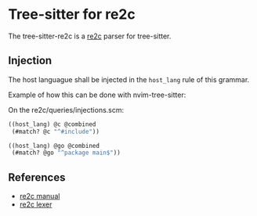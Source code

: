 
   Tree-sitter for re2c
   ====================

   The tree-sitter-re2c is a [re2c](https://re2c.org/) parser for tree-sitter.

   Injection
   ---------

   The host languague shall be injected in the `host_lang` rule of this grammar.

   Example of how this can be done with nvim-tree-sitter:

   On the re2c/queries/injections.scm:
   ```scm
   ((host_lang) @c @combined
    (#match? @c "^#include"))

   ((host_lang) @go @combined
    (#match? @go "^package main$"))
   ```

   References
   ----------
   - [re2c manual](https://re2c.org/manual/manual_c.html)
   - [re2c lexer](https://github.com/skvadrik/re2c/blob/master/src/parse/lex.re)
